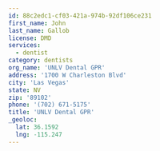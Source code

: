 ```yaml
---
id: 88c2edc1-cf03-421a-974b-92df106ce231
first_name: John
last_name: Gallob
license: DMD
services:
  - dentist
category: dentists
org_name: 'UNLV Dental GPR'
address: '1700 W Charleston Blvd'
city: 'Las Vegas'
state: NV
zip: '89102'
phone: '(702) 671-5175'
title: 'UNLV Dental GPR'
_geoloc:
  lat: 36.1592
  lng: -115.247
---
```

